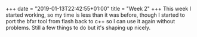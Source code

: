 +++
date = "2019-01-13T22:42:55+01:00"
title = "Week 2"
+++
This week I started working, so my time is less than it was before, though I started to port the bfxr tool from flash back to c++ so I can use it again without problems. Still a few things to do but it's shaping up nicely.
